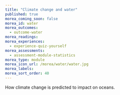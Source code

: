 ```yaml
---
title: "Climate change and water"
published: true
morea_coming_soon: false
morea_id: water
morea_outcomes:
  - outcome-water
morea_readings:
morea_experiences:
  - experience-quiz-yourself
morea_assessments:
  - assessment-module-statistics
morea_type: module
morea_icon_url: /morea/water/water.jpg
morea_labels:
morea_sort_order: 40
---
```


How climate change is predicted to impact on oceans.
